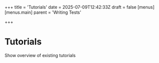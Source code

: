 +++
title = 'Tutorials'
date = 2025-07-09T12:42:33Z
draft = false
[menus]
  [menus.main]
    parent = 'Writing Tests'

+++

# Tutorials
Show overview of existing tutorials